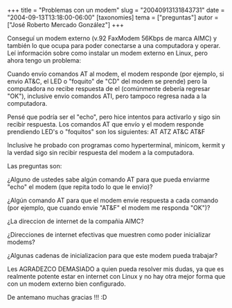 +++
title = "Problemas con un modem"
slug = "20040913131843731"
date = "2004-09-13T13:18:00-06:00"
[taxonomies]
tema = ["preguntas"]
autor = ["José Roberto Mercado González"]
+++

Conseguí un modem externo (v.92 FaxModem 56Kbps de marca AIMC) y también
lo que ocupa para poder conectarse a una computadora y operar. Leí
información sobre como instalar un modem externo en Linux, pero ahora
tengo un problema:

<!-- more -->
Cuando envío comandos AT al modem, el modem responde (por ejemplo, si
envio AT&C, el LED o &quot;foquito&quot; de &quot;CD&quot; del modem se
prende) pero la computadora no recibe respuesta de el (comúnmente
debería regresar &quot;OK&quot;), inclusive envio comandos ATI, pero
tampoco regresa nada a la computadora.

Pensé que podría ser el &quot;echo&quot;, pero hice intentos para
activarlo y sigo sin recibir respuesta. Los comandos AT que envío y el
modem responde prendiendo LED's o &quot;foquitos&quot; son los
siguientes: AT ATZ AT&C AT&F

Inclusive he probado con programas como hyperterminal, minicom, kermit y
la verdad sigo sin recibir respuesta del modem a la computadora.

Las preguntas son:

¿Alguno de ustedes sabe algún comando AT para que pueda enviarme
&quot;echo&quot; el modem (que repita todo lo que le envio)?

¿Algún comando AT para que el modem envie respuesta a cada comando (por
ejemplo, que cuando envie &quot;AT&F&quot; el modem me responda
&quot;OK&quot;)?

¿La direccion de internet de la compañia AIMC?

¿Direcciones de internet efectivas que muestren como poder inicializar
modems?

¿Algunas cadenas de inicializacion para que este modem pueda trabajar?

Les AGRADEZCO DEMASIADO a quien pueda resolver mis dudas, ya que es
realmente potente estar en internet con Linux y no hay otra mejor forma
que con un modem externo bien configurado.

De antemano muchas gracias !!! :D

